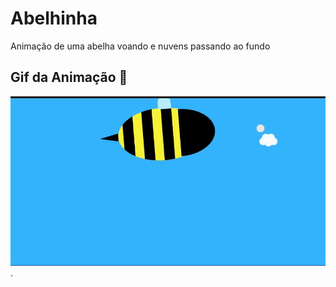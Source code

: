 # Abelhinha
Animação de uma abelha voando e nuvens passando ao fundo
## Gif da Animação 👾
![image](Abelhinha.gif).


